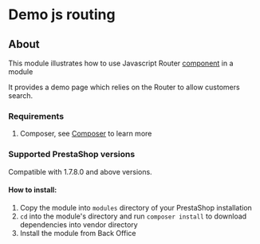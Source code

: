 # Demo js routing

## About

This module illustrates how to use Javascript Router [component](https://devdocs.prestashop.com/1.7/development/components/global-components/) in a module

It provides a demo page which relies on the Router to allow customers search.

### Requirements

1. Composer, see [Composer](https://getcomposer.org/) to learn more

### Supported PrestaShop versions

Compatible with 1.7.8.0 and above versions.

#### How to install:
1. Copy the module into `modules` directory of your PrestaShop installation
2. `cd` into the module's directory and run `composer install` to download dependencies into vendor directory
3. Install the module from Back Office
